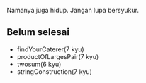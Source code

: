 Namanya juga hidup. Jangan lupa bersyukur.

## Belum selesai

- findYourCaterer(7 kyu)
- productOfLargesPair(7 kyu)
- twosum(6 kyu)
- stringConstruction(7 kyu)